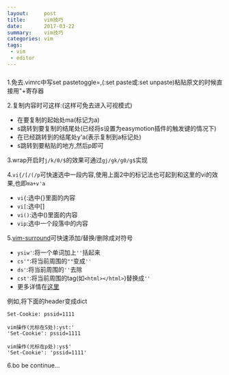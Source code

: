 ```yaml
---
layout:     post
title:      vim技巧
date:       2017-03-22
summary:    vim技巧
categories: vim
tags:
 - vim
 - editor
---
```


### 

1.免去.vimrc中写set pastetoggle=<f7>,(:set paste或:set unpaste)粘贴原文的时候直接用"+寄存器

2.复制内容时可这样:(这样可免去进入可视模式)
+ 在要复制的起始处ma(标记为a)
+ s跳转到要复制的结尾处(已经将s设置为easymotion插件的触发键的情况下)
+ 在已经跳转到的结尾处y'a(表示复制到a标记处)
+ s跳转到要粘贴的地方,然后p即可

3.wrap开启时`j/k/0/$`的效果可通过`gj/gk/g0/g$`实现

4.`vi{/[/(/p`可快速选中一段内容,使用上面2中的标记法也可起到和这里的vi的效果,也即`ma+v'a`
+ `vi{`:选中{}里面的内容
+ `vi[`:选中[]
+ `vi()`:选中()里面的内容
+ `vip`:选中一个段落中的内容

5.[vim-surround][1]可快速添加/替换/删除成对符号    
+ `ysiw'`:将一个单词加上`''`括起来
+ `cs'"`:将当前周围的`""`变成`''`
+ `ds'`:将当前周围的`''`去除
+ `cst'`:将当前周围的tag(如`<html></html>`)替换成`''`
+ 更多详情在[这里][2]

例如,将下面的header变成dict

```
Set-Cookie: pssid=1111

vim操作(光标在S处):yst:'
'Set-Cookie': pssid=1111

vim操作(光标在p处):ys$'
'Set-Cookie': 'pssid=1111'
```

6.bo be continue...

[1]: https://github.com/tpope/vim-surround
[2]: https://github.com/tpope/vim-surround
